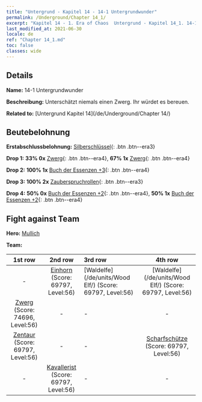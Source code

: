 ```yaml
---
title: "Untergrund - Kapitel 14 - 14-1 Untergrundwunder"
permalink: /Underground/Chapter 14_1/
excerpt: "Kapitel 14 - 1. Era of Chaos  Untergrund - Kapitel 14_1. 14-1 Untergrundwunder"
last_modified_at: 2021-06-30
locale: de
ref: "Chapter 14_1.md"
toc: false
classes: wide
---
```


## Details

 **Name:** 14-1 Untergrundwunder

 **Beschreibung:** Unterschätzt niemals einen Zwerg. Ihr würdet es bereuen.

 **Related to:** [Untergrund Kapitel 14](/de/Underground/Chapter 14/)

## Beutebelohnung

 **Erstabschlussbelohnung:** [Silberschlüssel](/ItemsDE/con_693/){: .btn .btn--era3}

 **Drop 1:** **33% 0x** [Zwerg](/ItemsDE/unt_200/){: .btn .btn--era4}, **67% 1x** [Zwerg](/ItemsDE/unt_200/){: .btn .btn--era4}

 **Drop 2:** **100% 1x** [Buch der Essenzen +3](/ItemsDE/mat_60/){: .btn .btn--era4}

 **Drop 3:** **100% 2x** [Zauberspruchrollen](/ItemsDE/con_694/){: .btn .btn--era3}

 **Drop 4:** **50% 0x** [Buch der Essenzen +2](/ItemsDE/mat_53/){: .btn .btn--era4}, **50% 1x** [Buch der Essenzen +2](/ItemsDE/mat_53/){: .btn .btn--era4}


## Fight against Team
 **Hero:** [Mullich](/de/heroes/Mullich/)

 **Team:**


  | 1st row | 2nd row | 3rd row | 4th row |
  |:----:|:----:|:----|:----:|
  | - | [Einhorn](/de/units/Unicorn/) (Score: 69797, Level:56)  | [Waldelfe](/de/units/Wood Elf/) (Score: 69797, Level:56)  | [Waldelfe](/de/units/Wood Elf/) (Score: 69797, Level:56)  |
  | [Zwerg](/de/units/Dwarf/) (Score: 74696, Level:56)  | - | - | - |
  | [Zentaur](/de/units/Centaur/) (Score: 69797, Level:56)  | - | - | [Scharfschütze](/de/units/Marksman/) (Score: 69797, Level:56)  |
  | - | [Kavallerist](/de/units/Cavalier/) (Score: 69797, Level:56)  | - | - |



